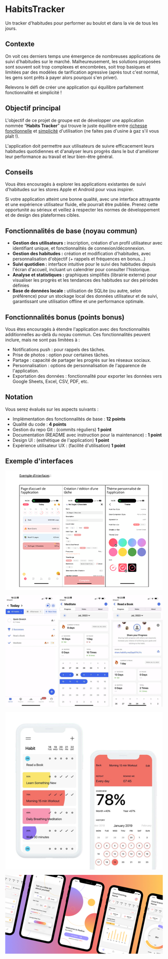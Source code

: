 # HabitsTracker

Un tracker d'habitudes pour performer au boulot et dans la vie de tous les jours.

## Contexte

On voit ces derniers temps une émergence de nombreuses applications de suivi d'habitudes sur le marché. Malheureusement, les solutions proposées sont souvent soit trop complexes et encombrées, soit trop basiques et limitées par des modèles de tarification agressive (après tout c'est normal, les gens sont prêts à payer alors pourquoi s'en priver).

Relevons le défi de créer une application qui équilibre parfaitement fonctionnalité et simplicité !

## Objectif principal

L'objectif de ce projet de groupe est de développer une application nommée “**Habits Tracker**” qui trouve le juste équilibre entre <ins>richesse fonctionnelle</ins> et <ins>simplicité</ins> d'utilisation (ne faites pas d'usine à gaz s'il vous plaît !).

L'application doit permettre aux utilisateurs de suivre efficacement leurs habitudes quotidiennes et d'analyser leurs progrès dans le but d'améliorer leur performance au travail et leur bien-être général.

## Conseils

Vous êtes encouragés à explorer les applications existantes de suivi d'habitudes sur les stores Apple et Android pour vous inspirer.

Si votre application atteint une bonne qualité, avec une interface attrayante et une expérience utilisateur fluide, elle pourrait être publiée. Prenez cette opportunité au sérieux et veillez à respecter les normes de développement et de design des plateformes cibles.

## Fonctionnalités de base (noyau commun)

- **Gestion des utilisateurs :** inscription, création d'un profil utilisateur avec identifiant unique, et fonctionnalités de connexion/déconnexion.
- **Gestion des habitudes :** création et modification d'habitudes, avec personnalisation d'objectif (+ rappels et fréquences en bonus…)
- **Suivi quotidien :** interface intuitive pour le suivi des habitudes depuis l'écran d'accueil, incluant un calendrier pour consulter l'historique.
- **Analyse et statistiques :** graphiques simplifiés (librairie externe) pour visualiser les progrès et les tendances des habitudes sur des périodes définies
- **Base de données locale :** utilisation de SQLite (ou autre, selon préférence) pour un stockage local des données utilisateur et de suivi, garantissant une utilisation offline et une performance optimale.

## Fonctionnalités bonus (points bonus)

Vous êtes encouragés à étendre l'application avec des fonctionnalités additionnelles au-delà du noyau commun. Ces fonctionnalités peuvent inclure, mais ne sont pas limitées à :

- Notifications push : pour rappels des tâches.
- Prise de photos : option pour certaines tâches.
- Partage : capacité de partager les progrès sur les réseaux sociaux.
- Personnalisation : options de personnalisation de l'apparence de l'application.
- Exportation des données : fonctionnalité pour exporter les données vers Google Sheets, Excel, CSV, PDF, etc.

## Notation

Vous serez évalués sur les aspects suivants :

- Implémentation des fonctionnalités de base : **12 points**
- Qualité du code : **4 points**
- Gestion du repo Git : (commits réguliers) **1 point**
- Documentation (README avec instruction pour la maintenance) : **1 point**
- Design UI : (esthétique de l'application) **1 point**
- Expérience utilisateur UX : (facilité d'utilisation) **1 point**

## Exemple d'interfaces

![UI Example](../presentation/assets/images/ui-example.png)

![UI Example 2](../presentation/assets/images/ui-example-2.jpg)

![UI Example 3](../presentation/assets/images/ui-example-3.jpg)

![UI Example 4](../presentation/assets/images/ui-example-4.png)
